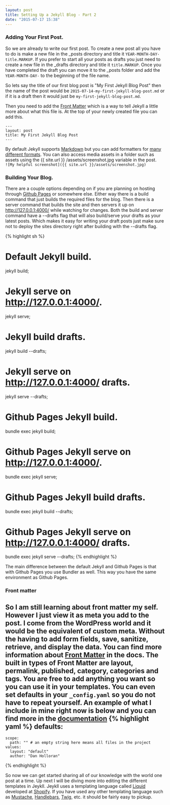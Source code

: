 ```yaml
---
layout: post
title: Setting Up a Jekyll Blog - Part 2
date: "2015-07-17 15:38"
---
```


### Adding Your First Post.
So we are already to write our first post. To create a new post all you have to do is make a new file in the _posts directory and title it `YEAR-MONTH-DAY-title.MARKUP`. If you prefer to start all your posts as drafts you just need to create a new file in the _drafts directory and title it `title.MARKUP`. Once you have completed the draft you can move it to the _posts folder and add the `YEAR-MONTH-DAY-` to the beginning of the file name.

So lets say the title of our first blog post is "My First Jekyll Blog Post" then the name of the post would be `2015-07-14-my-first-jekyll-blog-post.md` or if it is a draft then it would just be `my-first-jekyll-blog-post.md`.

Then you need to add the [Front Matter](http://jekyllrb.com/docs/frontmatter/) which is a way to tell Jekyll a little more about what this file is. At the top of your newly created file you can add this.
```
---
layout: post
title: My First Jekyll Blog Post
---
```


By default Jekyll supports [Markdown](http://daringfireball.net/projects/markdown/syntax) but you can add formatters for [many different formats](http://jekyllrb.com/docs/plugins/#converters-1). You can also access media assets in a folder such as assets using the &#123;&#123; site.url &#125;&#125; /assets/screenshot.jpg variable in the post.  
`![My helpful screenshot]({{ site.url }}/assets/screenshot.jpg)`

### Building Your Blog.
There are a couple options depending on if you are planning on hosting through [Github Pages](https://pages.github.com/) or somewhere else. Either way there is a build command that just builds the required files for the blog. Then there is a server command that builds the site and then servers it up on http://127.0.0.1:4000/ while watching for changes. Both the build and server command have a --drafts flag that will also build/serve your drafts as your latest posts. Which makes it easy for writing your draft posts just make sure not to deploy the sites directory right after building with the --drafts flag.

{% highlight sh %}
# Default Jekyll build.
jekyll build;
# Jekyll serve on http://127.0.0.1:4000/.
jekyll serve;
# Jekyll build drafts.
jekyll build --drafts;
# Jekyll serve on http://127.0.0.1:4000/ drafts.
jekyll serve --drafts;

# Github Pages Jekyll build.
bundle exec jekyll build;
# Github Pages Jekyll serve on http://127.0.0.1:4000/.
bundle exec jekyll serve;
# Github Pages Jekyll build drafts.
bundle exec jekyll build --drafts;
# Github Pages Jekyll serve on http://127.0.0.1:4000/ drafts.
bundle exec jekyll serve --drafts;
{% endhighlight %}

The main difference between the default Jekyll and Github Pages is that with Github Pages you use Bundler as well. This way you have the same environment as Github Pages.

### Front matter
So I am still learning about front matter my self. However I just view it as meta you add to the post. I come from the WordPress world and it would be the equivalent of custom meta. Without the having to add form fields, save, sanitize, retrieve, and display the data. You can find more information about [Front Matter](http://jekyllrb.com/docs/frontmatter/) in the docs. The built in types of Front Matter are layout, permalink, published, category, categories and tags. You are free to add anything you want so you can use it in your templates. You can even set defaults in your `_config.yaml` so you do not have to repeat yourself. An example of what I include in mine right now is below and you can find more in the [documentation](http://jekyllrb.com/docs/configuration/#front-matter-defaults)
{% highlight yaml %}
defaults:
  -
    scope:
      path: "" # an empty string here means all files in the project
    values:
      layout: "default"
      author: "Dan Holloran"
{% endhighlight %}

So now we can get started sharing all of our knowledge with the world one post at a time. Up next I will be diving more into editing the different templates in Jeykll. Jeykll uses a templating language called [Liquid](http://liquidmarkup.org/) developed at [Shopify](http://www.shopify.com/). If you have used any other templating language such as [Mustache](https://mustache.github.io/), [Handlebars](http://handlebarsjs.com/), [Twig](http://twig.sensiolabs.org/), etc. it should be fairly easy to pickup.
